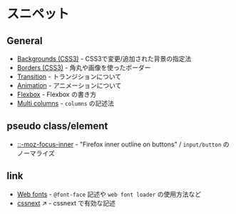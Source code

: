 # スニペット

## General
- [Backgrounds (CSS3)](backgrounds-css3.css) - CSS3で変更/追加された背景の指定法
- [Borders (CSS3)](border-css3.css) - 角丸や画像を使ったボーダー
- [Transition](transition.md) - トランジションについて
- [Animation](animation.md) - アニメーションについて
- [Flexbox](flexbox.css) - Flexbox の書き方
- [Multi columns](columns.css) - `columns` の記述法

## pseudo class/element
- [::-moz-focus-inner](moz-focus-inner.css) - "Firefox inner outline on buttons" / `input/button` のノーマライズ

## link
- [Web fonts](https://gist.github.com/kesuiket/83bf900f93851200328b) - `@font-face` 記述や `web font loader` の使用方法など
- [cssnext](http://cssnext.io/features/) :arrow_upper_right: - cssnext で有効な記述
